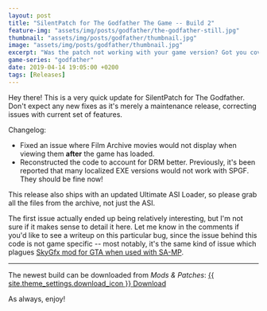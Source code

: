 ```yaml
---
layout: post
title: "SilentPatch for The Godfather The Game -- Build 2"
feature-img: "assets/img/posts/godfather/the-godfather-still.jpg"
thumbnail: "assets/img/posts/godfather/thumbnail.jpg"
image: "assets/img/posts/godfather/thumbnail.jpg"
excerpt: "Was the patch not working with your game version? Got you covered now."
game-series: "godfather"
date: 2019-04-14 19:05:00 +0200
tags: [Releases]
---
```

Hey there! This is a very quick update for SilentPatch for The Godfather.
Don't expect any new fixes as it's merely a maintenance release, correcting issues with current set of features.

Changelog:
* Fixed an issue where Film Archive movies would not display when viewing them **after** the game has loaded.
* Reconstructed the code to account for DRM better. Previously, it's been reported that many localized EXE versions would not work with SPGF. They should be fine now!

This release also ships with an updated Ultimate ASI Loader, so please grab all the files from the archive, not just the ASI.

The first issue actually ended up being relatively interesting, but I'm not sure if it makes sense to detail it here.
Let me know in the comments if you'd like to see a writeup on this particular bug, since the issue behind this code is not game specific
-- most notably, it's the same kind of issue which plagues [SkyGfx mod for GTA when used with SA-MP](https://gtaforums.com/topic/752667-relsasamp-sampgraphicrestore/).

***

The newest build can be downloaded from *Mods & Patches*:
<a href="{% link _games/godfather.md %}#silentpatch" class="button">{{ site.theme_settings.download_icon }} Download</a>

As always, enjoy!